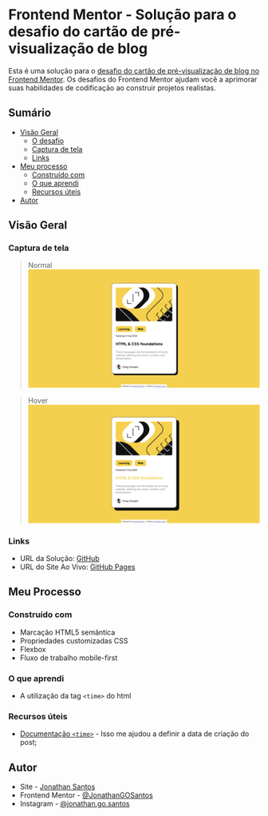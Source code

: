# Frontend Mentor - Solução para o desafio do cartão de pré-visualização de blog

Esta é uma solução para o [desafio do cartão de pré-visualização de blog no Frontend Mentor](https://www.frontendmentor.io/challenges/blog-preview-card-ckPaj01IcS). Os desafios do Frontend Mentor ajudam você a aprimorar suas habilidades de codificação ao construir projetos realistas.


## Sumário

- [Visão Geral](#visão-geral)
  - [O desafio](#o-desafio)
  - [Captura de tela](#captura-de-tela)
  - [Links](#links)
- [Meu processo](#meu-processo)
  - [Construído com](#construído-com)
  - [O que aprendi](#o-que-aprendi)
  - [Recursos úteis](#recursos-úteis)
- [Autor](#autor)

## Visão Geral

### Captura de tela
> Normal
![](./design/desktop.png)

> Hover
![](./design/desktop-hover.png)

### Links

- URL da Solução: [GitHub](https://github.com/JonathanGOSantos/100daysofcode/tree/master/day3/blog-preview-card-main)
- URL do Site Ao Vivo: [GitHub Pages](https://jonathangosantos.github.io/100daysofcode/day3/blog-preview-card-main/)

## Meu Processo

### Construído com

- Marcação HTML5 semântica
- Propriedades customizadas CSS
- Flexbox
- Fluxo de trabalho mobile-first

### O que aprendi

- A utilização da tag `<time>` do html 

### Recursos úteis

- [Documentação `<time>`](https://developer.mozilla.org/en-US/docs/Web/HTML/Element/time) - Isso me ajudou a definir a data de criação do post;

## Autor

- Site - [Jonathan Santos](https://jonathangosantos.netlify.app/)
- Frontend Mentor - [@JonathanGOSantos](https://www.frontendmentor.io/profile/JonathanGOSantos)
- Instagram - [@jonathan.go.santos](https://www.instagram.com/jonathan.go.santos/)